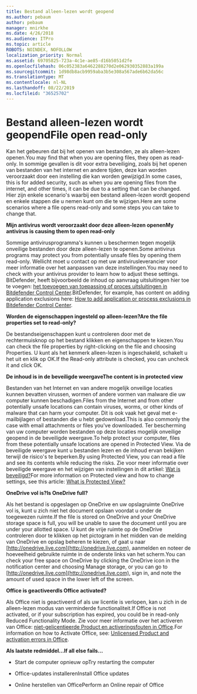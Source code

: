 ```yaml
---
title: Bestand alleen-lezen wordt geopend
ms.author: pebaum
author: pebaum
manager: mnirkhe
ms.date: 4/26/2018
ms.audience: ITPro
ms.topic: article
ROBOTS: NOINDEX, NOFOLLOW
localization_priority: Normal
ms.assetid: 69705825-723a-4c1e-ae85-d16b5051d2fe
ms.openlocfilehash: 06c052383a6462288270d2e062930352883a199a
ms.sourcegitcommit: 1d98db8acb9959aba3b5e308a567ade6b62da56c
ms.translationtype: MT
ms.contentlocale: nl-NL
ms.lasthandoff: 08/22/2019
ms.locfileid: "36525702"
---
```

# <a name="file-open-read-only"></a><span data-ttu-id="320e8-102">Bestand alleen-lezen wordt geopend</span><span class="sxs-lookup"><span data-stu-id="320e8-102">File open read-only</span></span>

<span data-ttu-id="320e8-103">Kan het gebeuren dat bij het openen van bestanden, ze als alleen-lezen openen.</span><span class="sxs-lookup"><span data-stu-id="320e8-103">You may find that when you are opening files, they open as read-only.</span></span> <span data-ttu-id="320e8-104">In sommige gevallen is dit voor extra beveiliging, zoals bij het openen van bestanden van het internet en andere tijden, deze kan worden veroorzaakt door een instelling die kan worden gewijzigd.</span><span class="sxs-lookup"><span data-stu-id="320e8-104">In some cases, this is for added security, such as when you are opening files from the internet, and other times, it can be due to a setting that can be changed.</span></span> <span data-ttu-id="320e8-105">Hier zijn enkele scenario's waarbij een bestand alleen-lezen wordt geopend en enkele stappen die u nemen kunt om die te wijzigen.</span><span class="sxs-lookup"><span data-stu-id="320e8-105">Here are some scenarios where a file opens read-only and some steps you can take to change that.</span></span>
  
 <span data-ttu-id="320e8-106">**Mijn antivirus wordt veroorzaakt door deze alleen-lezen openen**</span><span class="sxs-lookup"><span data-stu-id="320e8-106">**My antivirus is causing them to open read-only**</span></span>
  
<span data-ttu-id="320e8-107">Sommige antivirusprogramma's kunnen u beschermen tegen mogelijk onveilige bestanden door deze alleen-lezen te openen.</span><span class="sxs-lookup"><span data-stu-id="320e8-107">Some antivirus programs may protect you from potentially unsafe files by opening them read-only.</span></span> <span data-ttu-id="320e8-108">Wellicht moet u contact op met uw antivirusleverancier voor meer informatie over het aanpassen van deze instellingen.</span><span class="sxs-lookup"><span data-stu-id="320e8-108">You may need to check with your antivirus provider to learn how to adjust these settings.</span></span> <span data-ttu-id="320e8-109">BitDefender, heeft bijvoorbeeld de inhoud op aanvraag uitsluitingen hier toe te voegen: [het toevoegen van toepassing of proces uitsluitingen in Bitdefender Control Center](https://www.bitdefender.com/support/how-to-add-application-or-process-exclusions-in-bitdefender-control-center-1119.mdl).</span><span class="sxs-lookup"><span data-stu-id="320e8-109">BitDefender, for example, has content on adding application exclusions here: [How to add application or process exclusions in Bitdefender Control Center](https://www.bitdefender.com/support/how-to-add-application-or-process-exclusions-in-bitdefender-control-center-1119.mdl).</span></span>
  
 <span data-ttu-id="320e8-110">**Worden de eigenschappen ingesteld op alleen-lezen?**</span><span class="sxs-lookup"><span data-stu-id="320e8-110">**Are the file properties set to read-only?**</span></span>
  
<span data-ttu-id="320e8-111">De bestandseigenschappen kunt u controleren door met de rechtermuisknop op het bestand klikken en eigenschappen te kiezen.</span><span class="sxs-lookup"><span data-stu-id="320e8-111">You can check the file properties by right-clicking on the file and choosing Properties.</span></span> <span data-ttu-id="320e8-112">U kunt als het kenmerk alleen-lezen is ingeschakeld, schakelt u het uit en klik op OK.</span><span class="sxs-lookup"><span data-stu-id="320e8-112">If the Read-only attribute is checked, you can uncheck it and click OK.</span></span>
  
 <span data-ttu-id="320e8-113">**De inhoud is in de beveiligde weergave**</span><span class="sxs-lookup"><span data-stu-id="320e8-113">**The content is in protected view**</span></span>
  
<span data-ttu-id="320e8-114">Bestanden van het Internet en van andere mogelijk onveilige locaties kunnen bevatten virussen, wormen of andere vormen van malware die uw computer kunnen beschadigen.</span><span class="sxs-lookup"><span data-stu-id="320e8-114">Files from the Internet and from other potentially unsafe locations can contain viruses, worms, or other kinds of malware that can harm your computer.</span></span> <span data-ttu-id="320e8-115">Dit is ook vaak het geval met e-mailbijlagen of bestanden die u hebt gedownload.</span><span class="sxs-lookup"><span data-stu-id="320e8-115">This is also commonly the case with email attachments or files you've downloaded.</span></span> <span data-ttu-id="320e8-116">Ter bescherming van uw computer worden bestanden op deze locaties mogelijk onveilige geopend in de beveiligde weergave.</span><span class="sxs-lookup"><span data-stu-id="320e8-116">To help protect your computer, files from these potentially unsafe locations are opened in Protected View.</span></span> <span data-ttu-id="320e8-117">Via de beveiligde weergave kunt u bestanden lezen en de inhoud ervan bekijken terwijl de risico's te beperken.</span><span class="sxs-lookup"><span data-stu-id="320e8-117">By using Protected View, you can read a file and see its contents while reducing the risks.</span></span> <span data-ttu-id="320e8-118">Zie voor meer informatie over beveiligde weergave en het wijzigen van instellingen in dit artikel: [Wat is beveiligd?](https://support.office.com/article/d6f09ac7-e6b9-4495-8e43-2bbcdbcb6653)</span><span class="sxs-lookup"><span data-stu-id="320e8-118">For more information on Protected view and how to change settings, see this article: [What is Protected View?](https://support.office.com/article/d6f09ac7-e6b9-4495-8e43-2bbcdbcb6653)</span></span>
  
 <span data-ttu-id="320e8-119">**OneDrive vol is?**</span><span class="sxs-lookup"><span data-stu-id="320e8-119">**Is OneDrive full?**</span></span>
  
<span data-ttu-id="320e8-120">Als het bestand is opgeslagen op OneDrive en uw opslagruimte OneDrive vol is, kunt u zich niet het document opslaan voordat u onder de toegewezen ruimte.</span><span class="sxs-lookup"><span data-stu-id="320e8-120">If the file is stored on OneDrive and your OneDrive storage space is full, you will be unable to save the document until you are under your allotted space.</span></span> <span data-ttu-id="320e8-121">U kunt de vrije ruimte op de OneDrive controleren door te klikken op het pictogram in het midden van de melding van OneDrive en opslag beheren te kiezen, of gaat u naar [http://onedrive.live.com](http://onedrive.live.com), aanmelden en noteer de hoeveelheid gebruikte ruimte in de onderste links van het scherm.</span><span class="sxs-lookup"><span data-stu-id="320e8-121">You can check your free space on OneDrive by clicking the OneDrive icon in the notification center and choosing Manage storage, or you can go to [http://onedrive.live.com](http://onedrive.live.com), sign in, and note the amount of used space in the lower left of the screen.</span></span>
  
 <span data-ttu-id="320e8-122">**Office is geactiveerd**</span><span class="sxs-lookup"><span data-stu-id="320e8-122">**Is Office activated?**</span></span>
  
<span data-ttu-id="320e8-123">Als Office niet is geactiveerd of als uw licentie is verlopen, kan u zich in de alleen-lezen modus van verminderde functionaliteit.</span><span class="sxs-lookup"><span data-stu-id="320e8-123">If Office is not activated, or if your subscription has expired, you could be in read-only Reduced Functionality Mode.</span></span> <span data-ttu-id="320e8-124">Zie voor meer informatie over het activeren van Office: [niet-gelicentieerde Product en activeringsfouten in Office](https://support.office.com/article/0d23d3c0-c19c-4b2f-9845-5344fedc4380).</span><span class="sxs-lookup"><span data-stu-id="320e8-124">For information on how to Activate Office, see: [Unlicensed Product and activation errors in Office](https://support.office.com/article/0d23d3c0-c19c-4b2f-9845-5344fedc4380).</span></span>
  
 <span data-ttu-id="320e8-125">**Als laatste redmiddel...**</span><span class="sxs-lookup"><span data-stu-id="320e8-125">**If all else fails...**</span></span>
  
- <span data-ttu-id="320e8-126">Start de computer opnieuw op</span><span class="sxs-lookup"><span data-stu-id="320e8-126">Try restarting the computer</span></span>
    
- <span data-ttu-id="320e8-127">Office-updates installeren</span><span class="sxs-lookup"><span data-stu-id="320e8-127">Install Office updates</span></span>
    
- <span data-ttu-id="320e8-128">Online herstellen van Office</span><span class="sxs-lookup"><span data-stu-id="320e8-128">Perform an Online repair of Office</span></span>
    

